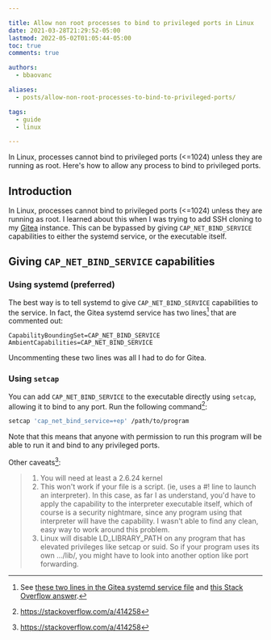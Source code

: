 ```yaml
---

title: Allow non root processes to bind to privileged ports in Linux
date: 2021-03-28T21:29:52-05:00
lastmod: 2022-05-02T01:05:44-05:00
toc: true
comments: true

authors:
  - bbaovanc

aliases:
  - posts/allow-non-root-processes-to-bind-to-privileged-ports/

tags:
  - guide
  - linux

---
```


In Linux, processes cannot bind to privileged ports (&lt;=1024) unless they are
running as root. Here's how to allow any process to bind to privileged ports.

<!--more-->

## Introduction

In Linux, processes cannot bind to privileged ports (&lt;=1024) unless they are
running as root. I learned about this when I was trying to add SSH cloning to my
[Gitea](https://gitea.io) instance. This can be bypassed by giving
`CAP_NET_BIND_SERVICE` capabilities to either the systemd service, or the
executable itself.

## Giving `CAP_NET_BIND_SERVICE` capabilities

### Using systemd (preferred)

The best way is to tell systemd to give `CAP_NET_BIND_SERVICE` capabilities to
the service. In fact, the Gitea systemd service has two
lines[^systemd-set-capabilities] that are commented out:

```systemd
CapabilityBoundingSet=CAP_NET_BIND_SERVICE
AmbientCapabilities=CAP_NET_BIND_SERVICE
```

Uncommenting these two lines was all I had to do for Gitea.

### Using `setcap`

You can add `CAP_NET_BIND_SERVICE` to the executable directly using `setcap`,
allowing it to bind to any port. Run the following command[^setcap-command]:

```bash
setcap 'cap_net_bind_service=+ep' /path/to/program
```

Note that this means that anyone with permission to run this program will be
able to run it and bind to any privileged ports.

Other caveats[^caveats-quote]:

> 1. You will need at least a 2.6.24 kernel
> 2. This won't work if your file is a script. (ie, uses a #! line to launch an
>    interpreter). In this case, as far I as understand, you'd have to apply the
>    capability to the interpreter executable itself, which of course is a
>    security nightmare, since any program using that interpreter will have the
>    capability. I wasn't able to find any clean, easy way to work around this
>    problem.
> 3. Linux will disable LD\_LIBRARY\_PATH on any program that has elevated
>    privileges like setcap or suid. So if your program uses its own .../lib/,
>    you might have to look into another option like port forwarding.


[^systemd-set-capabilities]: See [these two lines in the Gitea systemd service
  file](https://github.com/go-gitea/gitea/blob/3416e2a82586fca4cd452b93237b979300f55d62/contrib/systemd/gitea.service#L69)
  and [this Stack Overflow answer](https://stackoverflow.com/a/47065825).

[^setcap-command]: https://stackoverflow.com/a/414258
[^caveats-quote]: https://stackoverflow.com/a/414258
